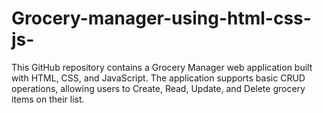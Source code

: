 # Grocery-manager-using-html-css-js-
This GitHub repository contains a Grocery Manager web application built with HTML, CSS, and JavaScript. The application supports basic CRUD operations, allowing users to Create, Read, Update, and Delete grocery items on their list.
